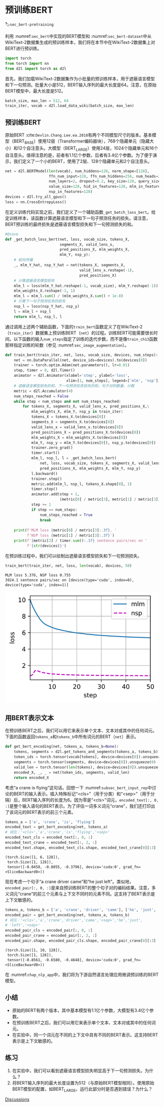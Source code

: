 # 预训练BERT
:label:`sec_bert-pretraining`

利用 :numref:`sec_bert`中实现的BERT模型和 :numref:`sec_bert-dataset`中从WikiText-2数据集生成的预训练样本，我们将在本节中在WikiText-2数据集上对BERT进行预训练。



```python
import torch
from torch import nn
from d2l import torch as d2l
```

首先，我们加载WikiText-2数据集作为小批量的预训练样本，用于遮蔽语言模型和下一句预测。批量大小是512，BERT输入序列的最大长度是64。注意，在原始BERT模型中，最大长度是512。



```python
batch_size, max_len = 512, 64
train_iter, vocab = d2l.load_data_wiki(batch_size, max_len)
```

## 预训练BERT

原始BERT :cite:`Devlin.Chang.Lee.ea.2018`有两个不同模型尺寸的版本。基本模型（$\text{BERT}_{\text{BASE}}$）使用12层（Transformer编码器块），768个隐藏单元（隐藏大小）和12个自注意头。大模型（$\text{BERT}_{\text{LARGE}}$）使用24层，1024个隐藏单元和16个自注意头。值得注意的是，前者有1.1亿个参数，后者有3.4亿个参数。为了便于演示，我们定义了一个小的BERT，使用了2层、128个隐藏单元和2个自注意头。



```python
net = d2l.BERTModel(len(vocab), num_hiddens=128, norm_shape=[128],
                    ffn_num_input=128, ffn_num_hiddens=256, num_heads=2,
                    num_layers=2, dropout=0.2, key_size=128, query_size=128,
                    value_size=128, hid_in_features=128, mlm_in_features=128,
                    nsp_in_features=128)
devices = d2l.try_all_gpus()
loss = nn.CrossEntropyLoss()
```

在定义训练代码实现之前，我们定义了一个辅助函数`_get_batch_loss_bert`。给定训练样本，该函数计算遮蔽语言模型和下一句子预测任务的损失。请注意，BERT预训练的最终损失是遮蔽语言模型损失和下一句预测损失的和。



```python
#@save
def _get_batch_loss_bert(net, loss, vocab_size, tokens_X,
                         segments_X, valid_lens_x,
                         pred_positions_X, mlm_weights_X,
                         mlm_Y, nsp_y):
    # 前向传播
    _, mlm_Y_hat, nsp_Y_hat = net(tokens_X, segments_X,
                                  valid_lens_x.reshape(-1),
                                  pred_positions_X)
    # 计算遮蔽语言模型损失
    mlm_l = loss(mlm_Y_hat.reshape(-1, vocab_size), mlm_Y.reshape(-1)) *\
    mlm_weights_X.reshape(-1, 1)
    mlm_l = mlm_l.sum() / (mlm_weights_X.sum() + 1e-8)
    # 计算下一句子预测任务的损失
    nsp_l = loss(nsp_Y_hat, nsp_y)
    l = mlm_l + nsp_l
    return mlm_l, nsp_l, l
```

通过调用上述两个辅助函数，下面的`train_bert`函数定义了在WikiText-2（`train_iter`）数据集上预训练BERT（`net`）的过程。训练BERT可能需要很长时间。以下函数的输入`num_steps`指定了训练的迭代步数，而不是像`train_ch13`函数那样指定训练的轮数（参见 :numref:`sec_image_augmentation`）。



```python
def train_bert(train_iter, net, loss, vocab_size, devices, num_steps):
    net = nn.DataParallel(net, device_ids=devices).to(devices[0])
    trainer = torch.optim.Adam(net.parameters(), lr=0.01)
    step, timer = 0, d2l.Timer()
    animator = d2l.Animator(xlabel='step', ylabel='loss',
                            xlim=[1, num_steps], legend=['mlm', 'nsp'])
    # 遮蔽语言模型损失的和，下一句预测任务损失的和，句子对的数量，计数
    metric = d2l.Accumulator(4)
    num_steps_reached = False
    while step < num_steps and not num_steps_reached:
        for tokens_X, segments_X, valid_lens_x, pred_positions_X,\
            mlm_weights_X, mlm_Y, nsp_y in train_iter:
            tokens_X = tokens_X.to(devices[0])
            segments_X = segments_X.to(devices[0])
            valid_lens_x = valid_lens_x.to(devices[0])
            pred_positions_X = pred_positions_X.to(devices[0])
            mlm_weights_X = mlm_weights_X.to(devices[0])
            mlm_Y, nsp_y = mlm_Y.to(devices[0]), nsp_y.to(devices[0])
            trainer.zero_grad()
            timer.start()
            mlm_l, nsp_l, l = _get_batch_loss_bert(
                net, loss, vocab_size, tokens_X, segments_X, valid_lens_x,
                pred_positions_X, mlm_weights_X, mlm_Y, nsp_y)
            l.backward()
            trainer.step()
            metric.add(mlm_l, nsp_l, tokens_X.shape[0], 1)
            timer.stop()
            animator.add(step + 1,
                         (metric[0] / metric[3], metric[1] / metric[3]))
            step += 1
            if step == num_steps:
                num_steps_reached = True
                break

    print(f'MLM loss {metric[0] / metric[3]:.3f}, '
          f'NSP loss {metric[1] / metric[3]:.3f}')
    print(f'{metric[2] / timer.sum():.1f} sentence pairs/sec on '
          f'{str(devices)}')
```

在预训练过程中，我们可以绘制出遮蔽语言模型损失和下一句预测损失。



```python
train_bert(train_iter, net, loss, len(vocab), devices, 50)
```

    MLM loss 5.376, NSP loss 0.755
    3924.1 sentence pairs/sec on [device(type='cuda', index=0), device(type='cuda', index=1)]



    
![svg](bert-pretraining_files/bert-pretraining_11_1.svg)
    


## 用BERT表示文本

在预训练BERT之后，我们可以用它来表示单个文本、文本对或其中的任何词元。下面的函数返回`tokens_a`和`tokens_b`中所有词元的BERT（`net`）表示。



```python
def get_bert_encoding(net, tokens_a, tokens_b=None):
    tokens, segments = d2l.get_tokens_and_segments(tokens_a, tokens_b)
    token_ids = torch.tensor(vocab[tokens], device=devices[0]).unsqueeze(0)
    segments = torch.tensor(segments, device=devices[0]).unsqueeze(0)
    valid_len = torch.tensor(len(tokens), device=devices[0]).unsqueeze(0)
    encoded_X, _, _ = net(token_ids, segments, valid_len)
    return encoded_X
```

考虑“a crane is flying”这句话。回想一下 :numref:`subsec_bert_input_rep`中讨论的BERT的输入表示。插入特殊标记“&lt;cls&gt;”（用于分类）和“&lt;sep&gt;”（用于分隔）后，BERT输入序列的长度为6。因为零是“&lt;cls&gt;”词元，`encoded_text[:, 0, :]`是整个输入语句的BERT表示。为了评估一词多义词元“crane”，我们还打印出了该词元的BERT表示的前三个元素。



```python
tokens_a = ['a', 'crane', 'is', 'flying']
encoded_text = get_bert_encoding(net, tokens_a)
# 词元：'<cls>','a','crane','is','flying','<sep>'
encoded_text_cls = encoded_text[:, 0, :]
encoded_text_crane = encoded_text[:, 2, :]
encoded_text.shape, encoded_text_cls.shape, encoded_text_crane[0][:3]
```




    (torch.Size([1, 6, 128]),
     torch.Size([1, 128]),
     tensor([-0.0458, -0.8055, -0.3796], device='cuda:0', grad_fn=<SliceBackward0>))



现在考虑一个句子“a crane driver came”和“he just left”。类似地，`encoded_pair[:, 0, :]`是来自预训练BERT的整个句子对的编码结果。注意，多义词元“crane”的前三个元素与上下文不同时的元素不同。这支持了BERT表示是上下文敏感的。



```python
tokens_a, tokens_b = ['a', 'crane', 'driver', 'came'], ['he', 'just', 'left']
encoded_pair = get_bert_encoding(net, tokens_a, tokens_b)
# 词元：'<cls>','a','crane','driver','came','<sep>','he','just',
# 'left','<sep>'
encoded_pair_cls = encoded_pair[:, 0, :]
encoded_pair_crane = encoded_pair[:, 2, :]
encoded_pair.shape, encoded_pair_cls.shape, encoded_pair_crane[0][:3]
```




    (torch.Size([1, 10, 128]),
     torch.Size([1, 128]),
     tensor([-0.8561, -0.6580, -0.4648], device='cuda:0', grad_fn=<SliceBackward0>))



在 :numref:`chap_nlp_app`中，我们将为下游自然语言处理应用微调预训练的BERT模型。

## 小结

* 原始的BERT有两个版本，其中基本模型有1.1亿个参数，大模型有3.4亿个参数。
* 在预训练BERT之后，我们可以用它来表示单个文本、文本对或其中的任何词元。
* 在实验中，同一个词元在不同的上下文中具有不同的BERT表示。这支持BERT表示是上下文敏感的。

## 练习

1. 在实验中，我们可以看到遮蔽语言模型损失明显高于下一句预测损失。为什么？
2. 将BERT输入序列的最大长度设置为512（与原始BERT模型相同）。使用原始BERT模型的配置，如$\text{BERT}_{\text{LARGE}}$。运行此部分时是否遇到错误？为什么？


[Discussions](https://discuss.d2l.ai/t/5743)

